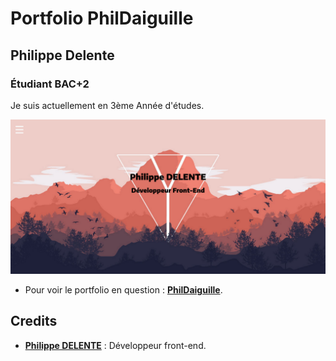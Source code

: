 # Portfolio PhilDaiguille

## Philippe Delente

### Étudiant BAC+2

Je suis actuellement en 3ème Année d'études.

![Reamde](./assets/Readme.png)

- Pour voir le portfolio en question : **[PhilDaiguille](https://phildaiguille.github.io/Portfolio_PhilDaiguille/)**.

## Credits

- [**Philippe DELENTE**](https://github.com/PhilDaiguille) : Développeur front-end.
